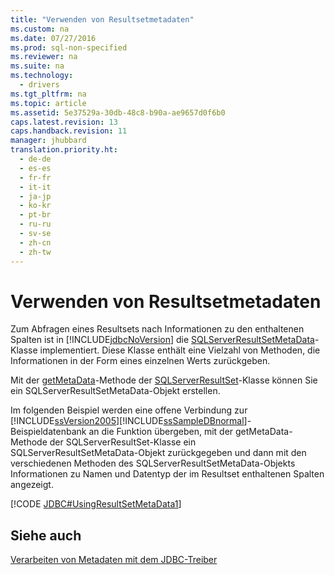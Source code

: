 ```yaml
---
title: "Verwenden von Resultsetmetadaten"
ms.custom: na
ms.date: 07/27/2016
ms.prod: sql-non-specified
ms.reviewer: na
ms.suite: na
ms.technology: 
  - drivers
ms.tgt_pltfrm: na
ms.topic: article
ms.assetid: 5e37529a-30db-48c8-b90a-ae9657d0f6b0
caps.latest.revision: 13
caps.handback.revision: 11
manager: jhubbard
translation.priority.ht: 
  - de-de
  - es-es
  - fr-fr
  - it-it
  - ja-jp
  - ko-kr
  - pt-br
  - ru-ru
  - sv-se
  - zh-cn
  - zh-tw
---
```

# Verwenden von Resultsetmetadaten
  Zum Abfragen eines Resultsets nach Informationen zu den enthaltenen Spalten ist in [!INCLUDE[jdbcNoVersion](../content/includes/jdbcNoVersion_md.md)] die [SQLServerResultSetMetaData](../content/SQLServerResultSetMetaData-Class.md)\-Klasse implementiert. Diese Klasse enthält eine Vielzahl von Methoden, die Informationen in der Form eines einzelnen Werts zurückgeben.  
  
 Mit der [getMetaData](../content/getMetaData-Method--SQLServerResultSet-.md)\-Methode der [SQLServerResultSet](../content/SQLServerResultSet-Class.md)\-Klasse können Sie ein SQLServerResultSetMetaData\-Objekt erstellen.  
  
 Im folgenden Beispiel werden eine offene Verbindung zur [!INCLUDE[ssVersion2005](../content/includes/ssVersion2005_md.md)][!INCLUDE[ssSampleDBnormal](../content/includes/ssSampleDBnormal_md.md)]\-Beispieldatenbank an die Funktion übergeben, mit der getMetaData\-Methode der SQLServerResultSet\-Klasse ein SQLServerResultSetMetaData\-Objekt zurückgegeben und dann mit den verschiedenen Methoden des SQLServerResultSetMetaData\-Objekts Informationen zu Namen und Datentyp der im Resultset enthaltenen Spalten angezeigt.  
  
 [!CODE [JDBC#UsingResultSetMetaData1](../CodeSnippet/SQLDrivers/jdbc#usingresultsetmetadata1)]  
  
## Siehe auch  
 [Verarbeiten von Metadaten mit dem JDBC-Treiber](../content/Handling-Metadata-with-the-JDBC-Driver.md)  
  
  